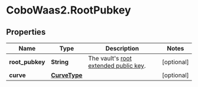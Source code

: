 # CoboWaas2.RootPubkey

## Properties

Name | Type | Description | Notes
------------ | ------------- | ------------- | -------------
**root_pubkey** | **String** | The vault&#39;s [root extended public key](https://www.cobo.com/developers/v2/guides/mpc-wallets/get-started-ocw#root-extended-public-keys). | [optional] 
**curve** | [**CurveType**](CurveType.md) |  | [optional] 


